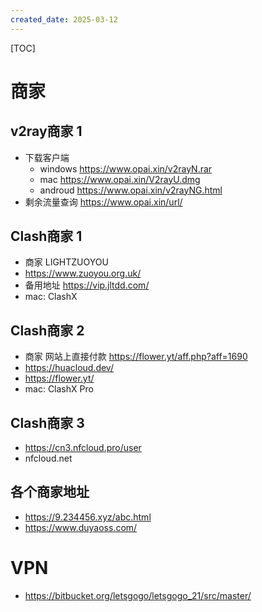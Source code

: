 ```yaml
---
created_date: 2025-03-12
---
```


[TOC]

# 商家
## v2ray商家 1
- 下载客户端
    - windows https://www.opai.xin/v2rayN.rar
    - mac   https://www.opai.xin/V2rayU.dmg
    - androud https://www.opai.xin/v2rayNG.html
- 剩余流量查询 https://www.opai.xin/url/

## Clash商家 1
- 商家 LIGHTZUOYOU
- https://www.zuoyou.org.uk/
- 备用地址 https://vip.jltdd.com/
- mac: ClashX

## Clash商家 2
- 商家 网站上直接付款 https://flower.yt/aff.php?aff=1690
- https://huacloud.dev/
- https://flower.yt/
- mac: ClashX Pro

## Clash商家 3
- https://cn3.nfcloud.pro/user
- nfcloud.net 

## 各个商家地址
- https://9.234456.xyz/abc.html
- https://www.duyaoss.com/ 

# VPN
- https://bitbucket.org/letsgogo/letsgogo_21/src/master/

